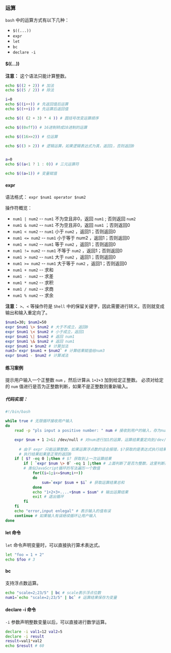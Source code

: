 ### 运算

`bash` 中的运算方式有以下几种：

- `$((...))` 
- `expr` 
- `let` 
- `bc` 
- `declare -i` 



#### $((...))

**注意：** 这个语法只能计算整数。

```bash
echo $((2 + 2)) # 加法
echo $((5 / 2)) # 除法

i=0
echo $((i++)) # 先返回值后运算
echo $((++i)) # 先运算后返回值

echo $(( (2 + 3) * 4 )) # 圆括号改变运算顺序

echo $((0xff)) # 16进制转成10进制的运算

echo $((16>>2)) # 位运算

echo $((3 > 2)) # 逻辑运算，如果逻辑表达式为真，返回1，否则返回0


a=0
echo $((a<1 ? 1 : 0)) # 三元运算符

echo $((a=1)) # 变量赋值
```



#### expr

语法格式： `expr $num1 operator $num2`

操作符概览：

- `num1 | num2` -- `num1` 不为空且非0，返回 `num1` ; 否则返回 `num2` 
- `num1 & num2` -- `num1` 不为空且非0，返回 `num1` ；否则返回0
- `num1 < num2` -- `num1` 小于 `num2` ，返回1；否则返回0
- `num1 <= num2` -- `num1` 小于等于 num2 ，返回1；否则返回0
- `num1 = num2` -- `num1` 等于 `num2` ，返回1；否则返回0
- `num1 != num2` -- `num1` 不等于 `num2` ，返回1；否则返回0
- `num1 > num2` -- `num1` 大于 `num2` ，返回1；否则返回0
- `num1 >= num2` -- `num1`  大于等于 `num2` ，返回1；否则返回0
- `num1 + num2` -- 求和
- `num1 - num2` -- 求差
- `num1 * num2` -- 求积
- `num1 / num2` -- 求商
- `num1 % num2` -- 求余



**注意：** `>`、`<` 等操作符是 `Shell` 中的保留关键字，因此需要进行转义。否则就变成输出和输入重定向了。



```bash
$num1=30; $num2=50
expr $num1 \> $num2 # 大于不成立，返回0
expr $num1 \< $num2 # 小于成立，返回1
expr $num1 \| $num2 # 返回 num1
expr $num1 \& $num2 # 返回 num1
expr $num1 + $num2 # 计算加法
num3=`expr $num1 + $num2` # 计算结果赋值给num3
expr $num1 - $num2 # 计算减法
```



#### 练习案例

提示用户输入一个正整数 `num` ，然后计算从 `1+2+3` 加到给定正整数。 必须对给定的 `num` 值进行是否为正整数判断，如果不是正整数则重新输入。



##### 代码实现：

```bash
#!/bin/bash

while true # 无限循环接收用户输入
do
	read -p "pls input a positive number: " num # 接收到用户的输入，存为num值

	expr $num + 1 2>&1 /dev/null # 对num进行加1的运算，运算结果重定向到/dev/null
	
      # 由于 expr 只能运算整数，如果运算浮点数的话会报错，$?获取的是表达式执行结果，并非运算结果
      # 执行结果如果是正常的返回0
	if [ $? -eq 0 ];then # $? 获取到上一次运算结果
		if [ `expr $num \> 0` -eq 1 ];then # 上面判断了是否为整数，这里判断是否为正整数
    	# 类似JavaScript循环的写法遍历一个数值
			for((i=1;i<=$num;i++))
			do
				sum=`expr $sum + $i` # 获取运算结果总和
			done	
			echo "1+2+3+....+$num = $sum" # 输出运算结果
			exit # 退出循环
		fi
	fi
	echo "error,input enlegal" # 表示输入的值有误
	continue # 如果输入有误继续循环让用户输入
done
```



#### let 命令

`let` 命令声明变量时，可以直接执行算术表达式。

```bash
let "foo = 1 + 2"
echo $foo # 3
```



#### bc

支持浮点数运算。

```bash
echo "scale=2;23/5" | bc # scale表示浮点位数
num1=`echo "scale=2;23/5" | bc` # 运算结果保存为变量
```



#### declare -i 命令

`-i` 参数声明整数变量以后，可以直接进行数学运算。

```bash
declare -i val1=12 val2=5
declare -i result
result=val1*val2
echo $result # 60
```

